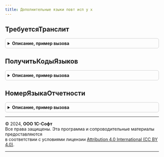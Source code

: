 ```yaml
---
title: Дополнительные языки повт исп у х
---
```



## ТребуетсяТранслит
<details style="margin: 1em 0; padding: 0.5em; border: 1px solid #ccc; border-radius: 6px;">

<summary style="font-weight: bold; cursor: pointer;">Описание, пример вызова</summary>

```bsl

Функция ТребуетсяТранслит(ПустаяСсылка) Экспорт
```

Пример вызова
```bsl
Результат = ДополнительныеЯзыкиПовтИспУХ.ТребуетсяТранслит(ПустаяСсылка) 
```
</details>

## ПолучитьКодыЯзыков
<details style="margin: 1em 0; padding: 0.5em; border: 1px solid #ccc; border-radius: 6px;">

<summary style="font-weight: bold; cursor: pointer;">Описание, пример вызова</summary>

```bsl

Функция ПолучитьКодыЯзыков() Экспорт
```

Пример вызова
```bsl
Результат = ДополнительныеЯзыкиПовтИспУХ.ПолучитьКодыЯзыков() 
```
</details>

## НомерЯзыкаОтчетности
<details style="margin: 1em 0; padding: 0.5em; border: 1px solid #ccc; border-radius: 6px;">

<summary style="font-weight: bold; cursor: pointer;">Описание, пример вызова</summary>

```bsl

Функция НомерЯзыкаОтчетности() Экспорт
```

Пример вызова
```bsl
Результат = ДополнительныеЯзыкиПовтИспУХ.НомерЯзыкаОтчетности() 
```
</details>

---

© 2024, **ООО 1С-Софт**  
Все права защищены. Эта программа и сопроводительные материалы предоставляются  
в соответствии с условиями лицензии [Attribution 4.0 International (CC BY 4.0)](https://creativecommons.org/licenses/by/4.0/legalcode).

---
